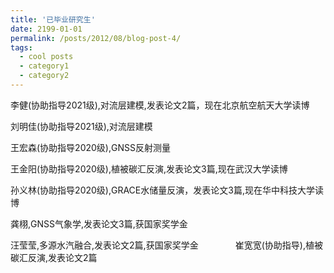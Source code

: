 ```yaml
---
title: '已毕业研究生'
date: 2199-01-01
permalink: /posts/2012/08/blog-post-4/
tags:
  - cool posts
  - category1
  - category2
---
```

李健(协助指导2021级),对流层建模,发表论文2篇，现在北京航空航天大学读博    
    
刘明佳(协助指导2021级),对流层建模         
    
王宏森(协助指导2020级),GNSS反射测量      
      
王金阳(协助指导2020级),植被碳汇反演,发表论文3篇,现在武汉大学读博      
     
孙义林(协助指导2020级),GRACE水储量反演，发表论文3篇,现在华中科技大学读博        
      
龚栩,GNSS气象学,发表论文3篇,获国家奖学金     
    
汪莹莹,多源水汽融合,发表论文2篇,获国家奖学金
               
崔宽宽(协助指导),植被碳汇反演,发表论文2篇    
   
<br>
